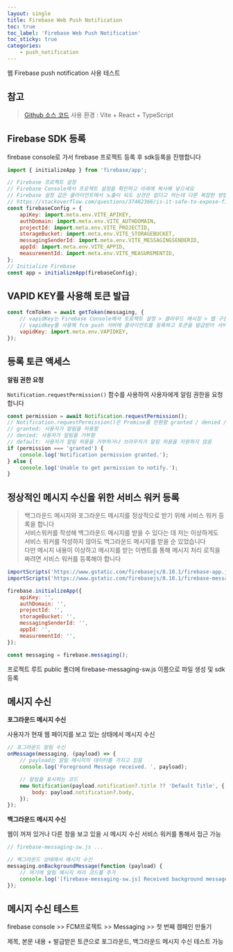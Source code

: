 ```yaml
---
layout: single
title: Firebase Web Push Notification
toc: true
toc_label: 'Firebase Web Push Notification'
toc_sticky: true
categories:
    - push_notification
---
```


웹 Firebase push notification 사용 테스트

## 참고

> [Github 소스 코드](https://github.com/Limdongdang/Fcm_front_test)
> 사용 환경 : Vite + React + TypeScript

## Firebase SDK 등록

firebase console로 가서 firebase 프로젝트 등록 후 sdk등록을 진행합니다

```js
import { initializeApp } from 'firebase/app';

// Firebase 프로젝트 설정
// Firebase Console에서 프로젝트 설정을 확인하고 아래에 복사해 넣으세요
// Firebase 설정 값은 클라이언트에서 노출이 되도 상관은 없다고 하는데 다른 복잡한 방법을 사용해서 숨기기도 가능하다고 합니다
// https://stackoverflow.com/questions/37482366/is-it-safe-to-expose-firebase-apikey-to-the-public
const firebaseConfig = {
    apiKey: import.meta.env.VITE_APIKEY,
    authDomain: import.meta.env.VITE_AUTHDOMAIN,
    projectId: import.meta.env.VITE_PROJECTID,
    storageBucket: import.meta.env.VITE_STORAGEBUCKET,
    messagingSenderId: import.meta.env.VITE_MESSAGINGSENDERID,
    appId: import.meta.env.VITE_APPID,
    measurementId: import.meta.env.VITE_MEASUREMENTID,
};
// Initialize Firebase
const app = initializeApp(firebaseConfig);
```

## VAPID KEY를 사용해 토큰 발급

```js
const fcmToken = await getToken(messaging, {
    // vapidKey는 Firebase Console에서 프로젝트 설정 > 클라우드 메시징 > 웹 구성 메뉴에서 확인 가능
    // vapidkey를 사용해 fcm push 서버에 클라이언트를 등록하고 토큰을 발급받아 서버로 전송해서 사용함
    vapidKey: import.meta.env.VAPIDKEY,
});
```

## 등록 토큰 액세스

**알림 권한 요청**

`Notification.requestPermission()` 함수를 사용하여 사용자에게 알림 권한을 요청합니다

```js
const permission = await Notification.requestPermission();
// Notification.requestPermission()은 Promise를 반환함 granted / denied / default 중 하나
// granted: 사용자가 알림을 허용함
// denied: 사용자가 알림을 거부함
// default: 사용자가 알림 허용을 거부하거나 브라우저가 알림 허용을 지원하지 않음
if (permission === 'granted') {
    console.log('Notification permission granted.');
} else {
    console.log('Unable to get permission to notify.');
}
```

## 정상적인 메시지 수신을 위한 서비스 워커 등록

> 백그라운드 메시지와 포그라운드 메시지를 정상적으로 받기 위해 서비스 워커 등록을 합니다  
> 서비스워커를 작성해 백그라운드 메시지를 받을 수 있다는 데 저는 이상하게도 서비스 워커를 작성하지 않아도 백그라운드 메시지를 받을 순 있었습니다  
> 다만 메시지 내용이 이상하고 메시지를 받는 이벤트를 통해 메시지 처리 로직을 짜려면 서비스 워커를 등록해야 합니다

```js
importScripts('https://www.gstatic.com/firebasejs/8.10.1/firebase-app.js');
importScripts('https://www.gstatic.com/firebasejs/8.10.1/firebase-messaging.js');

firebase.initializeApp({
    apiKey: '',
    authDomain: '',
    projectId: '',
    storageBucket: '',
    messagingSenderId: '',
    appId: '',
    measurementId: '',
});

const messaging = firebase.messaging();
```

프로젝트 루트 public 폴더에 firebase-messaging-sw.js 이름으로 파일 생성 및 sdk 등록

## 메시지 수신

**포그라운드 메시지 수신**

사용자가 현재 웹 페이지를 보고 있는 상태에서 메시지 수신

```js
// 포그라운드 알림 수신
onMessage(messaging, (payload) => {
    // payload는 알림 메시지의 데이터를 가지고 있음
    console.log('Foreground Message received. ', payload);

    // 알림을 표시하는 코드
    new Notification(payload.notification?.title ?? 'Default Title', {
        body: payload.notification?.body,
    });
});
```

**백그라운드 메시지 수신**

웹이 꺼져 있거나 다른 창을 보고 있을 시 메시지 수신
서비스 워커를 통해서 접근 가능

```js
// firebase-messaging-sw.js ...

// 백그라운드 상태에서 메시지 수신
messaging.onBackgroundMessage(function (payload) {
    // 여기에 알림 메시지 처리 코드를 추가
    console.log('[firebase-messaging-sw.js] Received background message ', payload);
});
```

## 메시지 수신 테스트

firebase console >> FCM프로젝트 >> Messaging >> 첫 번째 캠페인 만들기

제목, 본문 내용 + 발급받은 토큰으로 포그라운드, 백그라운드 메시지 수신 테스트 가능
